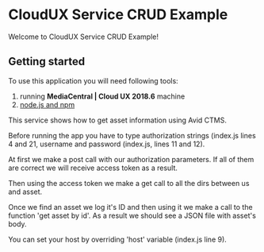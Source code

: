 # CloudUX Service CRUD Example

Welcome to CloudUX Service CRUD Example! 

## Getting started
To use this application you will need following tools:
1. running **MediaCentral | Cloud UX 2018.6** machine
2. [node.js and npm](https://nodejs.org)

This service shows how to get asset information using Avid CTMS.

Before running the app you have to type authorization strings (index.js lines 4 and 21,
username and password (index.js, lines 11 and 12). 

At first we make a post call with our authorization parameters. If all of them are correct
we will receive access token as a result. 

Then using the access token we make a get call to all the dirs between us and asset.

Once we find an asset we log it's ID and then using it we make a call to the function 'get asset by id'.
As a result we should see a JSON file with asset's body.

You can set your host by overriding 'host' variable (index.js line 9).
